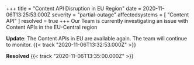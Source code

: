 +++
title = "Content API Disruption in EU Region"
date = 2020-11-06T13:25:53.000Z
severity = "partial-outage"
affectedsystems = [
  "Content API"
]
resolved = true
+++
Our Team is currently investigating an issue with Content APIs in the EU-Central region

**Update**: The Content APIs in EU are available again. The team will continue to monitor. {{< track "2020-11-06T13:32:53.000Z" >}}

**Resolved** {{< track "2020-11-06T13:35:00.000Z" >}}